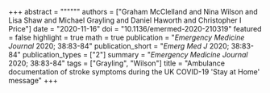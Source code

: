 +++
abstract = """"""
authors = ["Graham McClelland and Nina Wilson and Lisa Shaw and Michael Grayling and Daniel Haworth and Christopher I Price"]
date = "2020-11-16"
doi = "10.1136/emermed-2020-210319"
featured = false
highlight = true
math = true
publication = "*Emergency Medicine Journal* 2020; 38:83-84"
publication_short = "*Emerg Med J* 2020; 38:83-84"
publication_types = ["2"]
summary = "*Emergency Medicine Journal* 2020; 38:83-84"
tags = ["Grayling", "Wilson"]
title = "Ambulance documentation of stroke symptoms during the UK COVID-19 'Stay at Home' message"
+++
